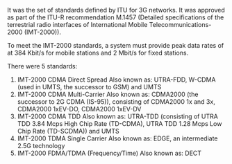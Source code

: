 It was the set of standards defined by ITU for 3G networks. It was approved as part of the ITU-R recommendation M.1457 (Detailed specifications of the terrestrial radio interfaces of International Mobile Telecommunications-2000 (IMT-2000)).

To meet the IMT-2000 standards, a system must provide peak data rates of at 384 Kbit/s for mobile stations and 2 Mbit/s for fixed stations.

There were 5 standards:
1. IMT-2000 CDMA Direct Spread
Also known as: UTRA-FDD, W-CDMA (used in UMTS, the successor to GSM) and UMTS
2. IMT-2000 CDMA Multi-Carrier
Also known as: CDMA2000 (the successor to 2G CDMA (IS-95)), consisting of CDMA2000 1x and 3x, CDMA2000 1xEV-DO, CDMA2000 1xEV-DV
3. IMT-2000 CDMA TDD
Also known as: UTRA-TDD (consisting of UTRA TDD 3.84 Mcps High Chip Rate (TD-CDMA), UTRA TDD 1.28 Mcps Low Chip Rate (TD-SCDMA)) and UMTS
4. IMT-2000 TDMA Single Carrier
Also known as: EDGE, an intermediate 2.5G technology
5. IMT-2000 FDMA/TDMA (Frequency/Time)
Also known as: DECT
